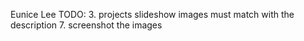 Eunice Lee
TODO: 
3. projects slideshow images must match with the description
7. screenshot the images